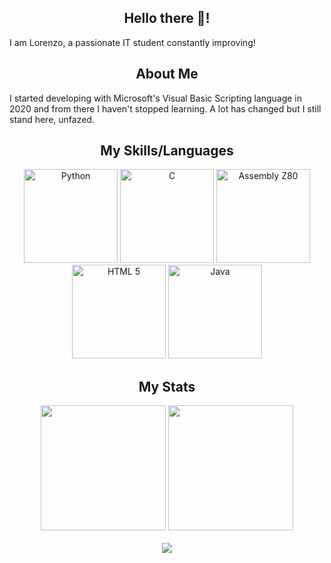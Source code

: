 <h2 align="center">Hello there 👋!</h2>
<p align="left">I am Lorenzo, a passionate IT student constantly improving!</p>

###

<h2 align="center">About Me</h2>
<p align="left">I started developing with Microsoft's Visual Basic Scripting language in 2020 and from there I haven't stopped learning. A lot has changed but I still stand here, unfazed.</p>

###

<h2 align="center">My Skills/Languages</h2>
<div align="center">
  
  <img src="https://cdn.jsdelivr.net/gh/devicons/devicon/icons/python/python-original.svg" height="150" alt="Python"/>
  <img src="https://cdn.jsdelivr.net/gh/devicons/devicon/icons/c/c-line.svg" height="150" alt="C"/>
  <img src="https://user-images.githubusercontent.com/103866722/177873824-ac727cae-29d5-406d-87de-93bb2bf21f02.png" height="150" alt="Assembly Z80"/>
  <img src="https://upload.wikimedia.org/wikipedia/commons/3/38/HTML5_Badge.svg" height="150" alt="HTML 5"/>
  <img src="https://cdn.jsdelivr.net/gh/devicons/devicon/icons/java/java-plain.svg" height="150" alt="Java"/>
  
</div>

###

<h2 align="center">My Stats</h2>
<div align="center">
  <img src="https://github-readme-stats.vercel.app/api?username=LorenBll&theme=tokyonight&hide_border=false&include_all_commits=false&count_private=false" height="200"/>
  <img src="https://github-readme-stats.vercel.app/api/top-langs/?username=LorenBll&theme=tokyonight&hide_border=false&include_all_commits=false&count_private=false&layout=compact" height="200"/>
</div>

</br>

<div align="center">
  <img src="https://komarev.com/ghpvc/?username=LorenBll&color=red"/>
</div>

</br>

